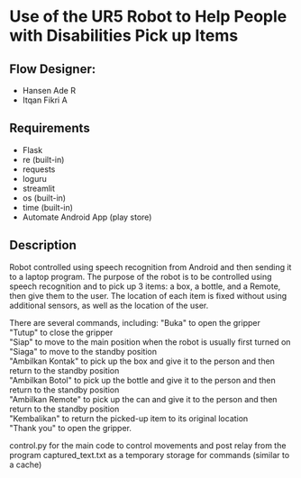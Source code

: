 # Use of the UR5 Robot to Help People with Disabilities Pick up Items

## Flow Designer:
- Hansen Ade R
- Itqan Fikri A

## Requirements
- Flask
- re (built-in)
- requests
- loguru
- streamlit
- os (built-in)
- time (built-in)
- Automate Android App (play store)

## Description
Robot controlled using speech recognition from Android and then sending it to a laptop program. The purpose of the robot is to be controlled using speech recognition and to pick up 3 items: a box, a bottle, and a Remote, then give them to the user. The location of each item is fixed without using additional sensors, as well as the location of the user.

There are several commands, including:
"Buka" to open the gripper\
"Tutup" to close the gripper\
"Siap" to move to the main position when the robot is usually first turned on\
"Siaga" to move to the standby position\
"Ambilkan Kontak" to pick up the box and give it to the person and then return to the standby position\
"Ambilkan Botol" to pick up the bottle and give it to the person and then return to the standby position\
"Ambilkan Remote" to pick up the can and give it to the person and then return to the standby position\
"Kembalikan" to return the picked-up item to its original location\
"Thank you" to open the gripper.


control.py for the main code to control movements and post relay from the program
captured_text.txt as a temporary storage for commands (similar to a cache)

